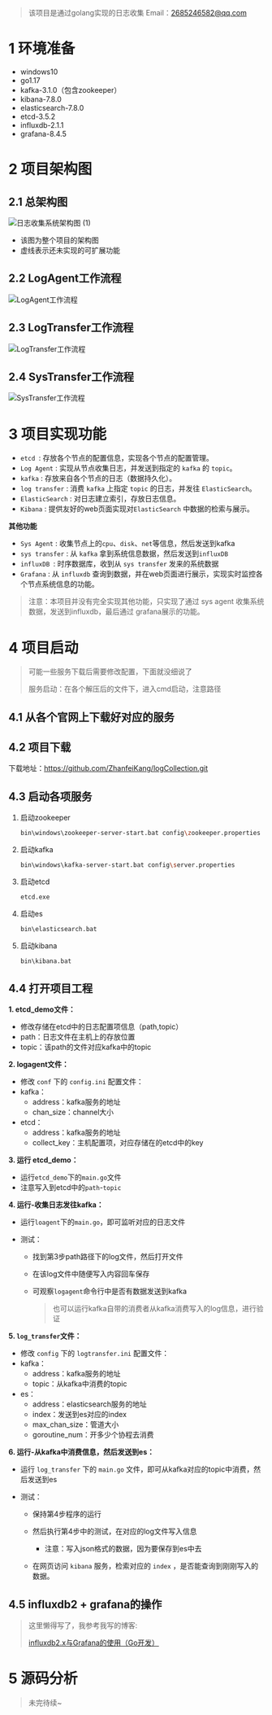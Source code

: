 > 该项目是通过golang实现的日志收集
> Email：2685246582@qq.com

# 1 环境准备

- windows10
- go1.17
- kafka-3.1.0（包含zookeeper）
- kibana-7.8.0
- elasticsearch-7.8.0
- etcd-3.5.2
- influxdb-2.1.1
- grafana-8.4.5

# 2 项目架构图

## 2.1 总架构图

![日志收集系统架构图 (1)](https://gitee.com/kkite/blogimg/raw/master/202204081400664.png)

- 该图为整个项目的架构图
- 虚线表示还未实现的可扩展功能

## 2.2 LogAgent工作流程

![LogAgent工作流程](https://gitee.com/kkite/blogimg/raw/master/202204081725359.png)

## 2.3 LogTransfer工作流程

![LogTransfer工作流程](https://gitee.com/kkite/blogimg/raw/master/202204081522987.png)

## 2.4 SysTransfer工作流程

![SysTransfer工作流程](https://gitee.com/kkite/blogimg/raw/master/202204081522834.png)

# 3 项目实现功能

- `etcd `: 存放各个节点的配置信息，实现各个节点的配置管理。
- `Log Agent` : 实现从节点收集日志，并发送到指定的 `kafka` 的 `topic`。
- `kafka` : 存放来自各个节点的日志（数据持久化）。
- `log transfer` : 消费 `kafka` 上指定 `topic` 的日志，并发往 `ElasticSearch`。
- `ElasticSearch` : 对日志建立索引，存放日志信息。
- `Kibana` : 提供友好的web页面实现对`ElasticSearch` 中数据的检索与展示。

**其他功能**

- `Sys Agent` : 收集节点上的`cpu`、`disk`、`net`等信息，然后发送到kafka
- `sys transfer` : 从 `kafka` 拿到系统信息数据，然后发送到`influxDB` 
- `influxDB `: 时序数据库，收到从 `sys transfer` 发来的系统数据
- `Grafana` : 从 `influxdb` 查询到数据，并在web页面进行展示，实现实时监控各个节点系统信息的功能。

> 注意：本项目并没有完全实现其他功能，只实现了通过 sys agent 收集系统数据，发送到influxdb，最后通过 grafana展示的功能。

# 4 项目启动

> 可能一些服务下载后需要修改配置，下面就没细说了
>
> 服务启动：在各个解压后的文件下，进入cmd启动，注意路径

## 4.1 从各个官网上下载好对应的服务

## 4.2 项目下载

下载地址：https://github.com/ZhanfeiKang/logCollection.git

## 4.3 启动各项服务

1. 启动zookeeper

   ```bash
   bin\windows\zookeeper-server-start.bat config\zookeeper.properties
   ```

2. 启动kafka

   ```bash
   bin\windows\kafka-server-start.bat config\server.properties
   ```

3. 启动etcd

   ```bash
   etcd.exe
   ```

4. 启动es

   ```bash
   bin\elasticsearch.bat
   ```

5. 启动kibana

   ```bash
   bin\kibana.bat
   ```

## 4.4 打开项目工程

**1. etcd_demo文件：**

- 修改存储在etcd中的日志配置项信息（path,topic）
- path：日志文件在主机上的存放位置
- topic：该path的文件对应kafka中的topic

**2. logagent文件：**

- 修改 `conf` 下的 `config.ini` 配置文件：
- kafka：
  - address：kafka服务的地址
  - chan_size：channel大小
- etcd：
  - address：kafka服务的地址
  - collect_key：主机配置项，对应存储在的etcd中的key

**3. 运行 etcd_demo：**

- 运行`etcd_demo`下的`main.go`文件
- 注意写入到etcd中的`path`-`topic`

**4. 运行-收集日志发往kafka：**

- 运行`loagent`下的`main.go`，即可监听对应的日志文件

- 测试：

  - 找到第3步path路径下的log文件，然后打开文件

  - 在该log文件中随便写入内容回车保存

  - 可观察`logagent`命令行中是否有数据发送到kafka

    > 也可以运行kafka自带的消费者从kafka消费写入的log信息，进行验证

**5. `log_transfer`文件：**

- 修改 `config` 下的 `logtransfer.ini` 配置文件：
- kafka：
  - address：kafka服务的地址
  - topic：从kafka中消费的topic
- es：
  - address：elasticsearch服务的地址
  - index：发送到es对应的index
  - max_chan_size：管道大小
  - goroutine_num：开多少个协程去消费

**6. 运行-从kafka中消费信息，然后发送到es：**

- 运行 `log_transfer` 下的 `main.go` 文件，即可从kafka对应的topic中消费，然后发送到es

- 测试：

  - 保持第4步程序的运行
  - 然后执行第4步中的测试，在对应的log文件写入信息
    - 注意：写入json格式的数据，因为要保存到es中去

  - 在网页访问 `kibana` 服务，检索对应的 `index` ，是否能查询到刚刚写入的数据。

## 4.5 influxdb2 + grafana的操作

>  这里懒得写了，我参考我写的博客: 
>
> [influxdb2.x与Grafana的使用（Go开发）](https://kkite.gitee.io/2022/04/07/influxdb2-x%E4%B8%8EGrafana%E7%9A%84%E4%BD%BF%E7%94%A8%EF%BC%88Go%E5%BC%80%E5%8F%91%EF%BC%89/)

# 5 源码分析

> 未完待续~
